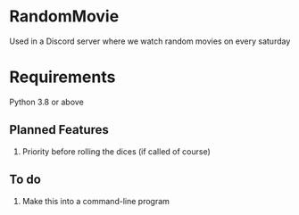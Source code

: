 # RandomMovie
Used in a Discord server where we watch random movies on every saturday

# Requirements
Python 3.8 or above

## Planned Features
1. Priority before rolling the dices (if called of course)

## To do
1. Make this into a command-line program
